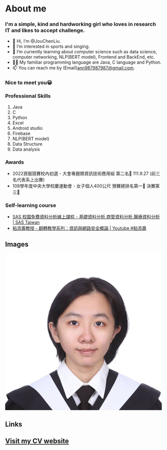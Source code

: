 # About me
### I'm a simple, kind and hardworking girl who loves in research IT and likes to accept challenge.
- 👋 Hi, I’m @JouChenLiu.
- 👀 I’m interested in sports and singing.
- 🌱 I’m currently learning about computer science such as data science, computer networking, NLP(BERT model), Frontend and BackEnd, etc.
- 👩‍💻 My familiar programming language are Java, C language and Python.
- 📫 You can reach me by (Email)ann987987987@gmail.com.
### Nice to meet you😀

### Professional Skills
1. Java
2. C
3. Python
4. Excel
5. Android studio
6. Firebase
7. NLP(BERT model)
8. Data Structure
9. Data analysis

### Awards
* 2022資服競賽校內初選 - 大會專題類資訊技術應用組 第二名🥈 111.9.27 (前三名代表系上出賽)
* 108學年度中央大學校慶運動會 - 女子個人400公尺 預賽總排名第一🥇 決賽第三🥉

### Self-learning course
* [SAS 校園免費資料分析線上課程 - 基礎資料分析.商管資料分析.醫療資料分析 | SAS Taiwan](https://www.sas.com/zh_tw/events/21/academic/webinar.html)
* [粘添壽教授 - 翻轉教學系列：資訊與網路安全概論 | Youtube #粘添壽](https://youtube.com/playlist?list=PLWCTS9kq2MwQQJPFEw0yYiVr7C78HNKZ5)

## Images
![This is a alt text.](MyPhoto.jpg "This is my cute image.")

## Links
## [Visit my CV website](https://jouchen.github.io/)
